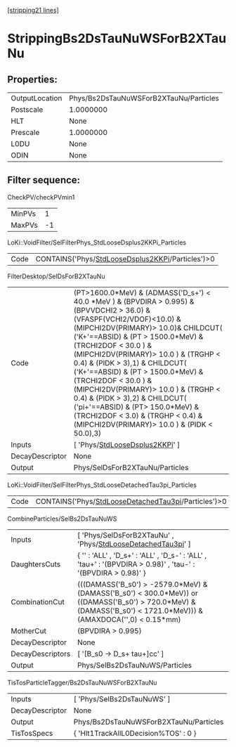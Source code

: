 [[stripping21 lines]](./stripping21-index)

# StrippingBs2DsTauNuWSForB2XTauNu

## Properties:

|                |                                        |
|----------------|----------------------------------------|
| OutputLocation | Phys/Bs2DsTauNuWSForB2XTauNu/Particles |
| Postscale      | 1.0000000                              |
| HLT            | None                                   |
| Prescale       | 1.0000000                              |
| L0DU           | None                                   |
| ODIN           | None                                   |

## Filter sequence:

CheckPV/checkPVmin1

|        |     |
|--------|-----|
| MinPVs | 1   |
| MaxPVs | -1  |

LoKi::VoidFilter/SelFilterPhys_StdLooseDsplus2KKPi_Particles

|      |                                                                                                        |
|------|--------------------------------------------------------------------------------------------------------|
| Code | CONTAINS('Phys/[StdLooseDsplus2KKPi](./stripping21-commonparticles-stdloosedsplus2kkpi)/Particles')\>0 |

FilterDesktop/SelDsForB2XTauNu

|                 |                                                                                                                                                                                                                                                                                                                                                                                                                                                                                                                                                                                  |
|-----------------|----------------------------------------------------------------------------------------------------------------------------------------------------------------------------------------------------------------------------------------------------------------------------------------------------------------------------------------------------------------------------------------------------------------------------------------------------------------------------------------------------------------------------------------------------------------------------------|
| Code            | (PT\>1600.0\*MeV) & (ADMASS('D_s+') \< 40.0 \*MeV ) & (BPVDIRA \> 0.995) & (BPVVDCHI2 \> 36.0) & (VFASPF(VCHI2/VDOF)\<10.0) & (MIPCHI2DV(PRIMARY)\> 10.0)& CHILDCUT( ('K+'==ABSID) & (PT \> 1500.0\*MeV) & (TRCHI2DOF \< 30.0 ) & (MIPCHI2DV(PRIMARY)\> 10.0 ) & (TRGHP \< 0.4) & (PIDK \> 3),1) & CHILDCUT( ('K+'==ABSID) & (PT \> 1500.0\*MeV) & (TRCHI2DOF \< 30.0 ) & (MIPCHI2DV(PRIMARY)\> 10.0 ) & (TRGHP \< 0.4) & (PIDK \> 3),2) & CHILDCUT( ('pi+'==ABSID) & (PT\> 150.0\*MeV) & (TRCHI2DOF \< 3.0) & (TRGHP \< 0.4) & (MIPCHI2DV(PRIMARY)\> 10.0 ) & (PIDK \< 50.0),3) |
| Inputs          | [ 'Phys/[StdLooseDsplus2KKPi](./stripping21-commonparticles-stdloosedsplus2kkpi)' ]                                                                                                                                                                                                                                                                                                                                                                                                                                                                                            |
| DecayDescriptor | None                                                                                                                                                                                                                                                                                                                                                                                                                                                                                                                                                                             |
| Output          | Phys/SelDsForB2XTauNu/Particles                                                                                                                                                                                                                                                                                                                                                                                                                                                                                                                                                  |

LoKi::VoidFilter/SelFilterPhys_StdLooseDetachedTau3pi_Particles

|      |                                                                                                              |
|------|--------------------------------------------------------------------------------------------------------------|
| Code | CONTAINS('Phys/[StdLooseDetachedTau3pi](./stripping21-commonparticles-stdloosedetachedtau3pi)/Particles')\>0 |

CombineParticles/SelBs2DsTauNuWS

|                  |                                                                                                                                                                            |
|------------------|----------------------------------------------------------------------------------------------------------------------------------------------------------------------------|
| Inputs           | [ 'Phys/SelDsForB2XTauNu' , 'Phys/[StdLooseDetachedTau3pi](./stripping21-commonparticles-stdloosedetachedtau3pi)' ]                                                      |
| DaughtersCuts    | { '' : 'ALL' , 'D_s+' : 'ALL' , 'D_s-' : 'ALL' , 'tau+' : '(BPVDIRA \> 0.98)' , 'tau-' : '(BPVDIRA \> 0.98)' }                                                             |
| CombinationCut   | (((DAMASS('B_s0') \> -2579.0\*MeV) & (DAMASS('B_s0') \< 300.0\*MeV)) or ((DAMASS('B_s0') \> 720.0\*MeV) & (DAMASS('B_s0') \< 1721.0\*MeV))) & (AMAXDOCA('',0) \< 0.15\*mm) |
| MotherCut        | (BPVDIRA \> 0.995)                                                                                                                                                         |
| DecayDescriptor  | None                                                                                                                                                                       |
| DecayDescriptors | [ '[B_s0 -\> D_s+ tau+]cc' ]                                                                                                                                           |
| Output           | Phys/SelBs2DsTauNuWS/Particles                                                                                                                                             |

TisTosParticleTagger/Bs2DsTauNuWSForB2XTauNu

|                 |                                        |
|-----------------|----------------------------------------|
| Inputs          | [ 'Phys/SelBs2DsTauNuWS' ]           |
| DecayDescriptor | None                                   |
| Output          | Phys/Bs2DsTauNuWSForB2XTauNu/Particles |
| TisTosSpecs     | { 'Hlt1TrackAllL0Decision%TOS' : 0 }   |
